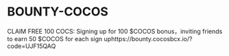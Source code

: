 # BOUNTY-COCOS
CLAIM FREE 100 COCS: Signing up for 100 $COCOS bonus，inviting friends to earn 50 $COCOS for each sign uphttps://bounty.cocosbcx.io/?code=UJF15QAQ
